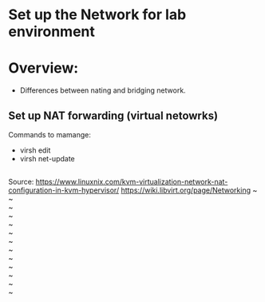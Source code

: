 # Set up the Network for lab environment


# Overview:
- Differences between nating and bridging network. 

## Set up NAT forwarding (virtual netowrks)
Commands to mamange:
- virsh edit <guest>
- virsh net-update 

## 

Source: 
https://www.linuxnix.com/kvm-virtualization-network-nat-configuration-in-kvm-hypervisor/
https://wiki.libvirt.org/page/Networking
~                                                                    
~                                                                       
~                                                                       
~                                                                       
~                                                                       
~                                                                       
~                                                                       
~                                                                       
~                                                                       
~                                                                       
~                                                                       
~                                                                       
~                    
